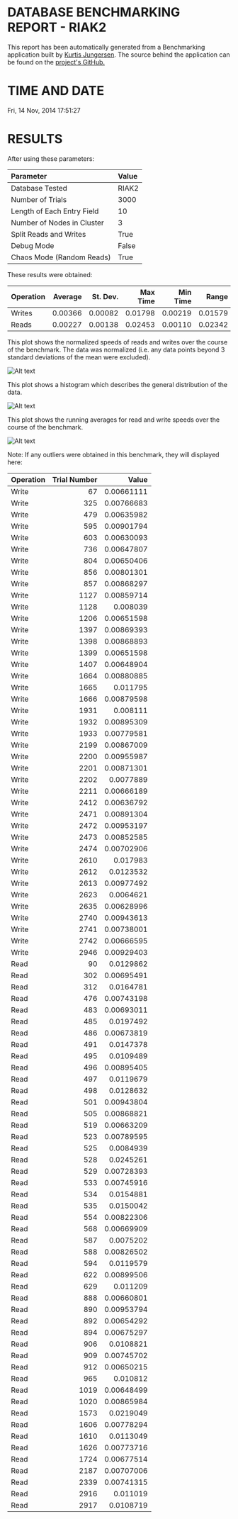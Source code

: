 DATABASE BENCHMARKING REPORT - RIAK2
=========================================

This report has been automatically generated from a Benchmarking application
built by [Kurtis Jungersen](http://kmjungersen.com).  The source behind the application can be found on the [project's GitHub.](https://github.com/kmjungersen/DB-Benchmarking)

TIME AND DATE
=============

Fri, 14 Nov, 2014 17:51:27


RESULTS
=======

After using these parameters:

| Parameter                  | Value   |
|:---------------------------|:--------|
| Database Tested            | RIAK2   |
| Number of Trials           | 3000    |
| Length of Each Entry Field | 10      |
| Number of Nodes in Cluster | 3       |
| Split Reads and Writes     | True    |
| Debug Mode                 | False   |
| Chaos Mode (Random Reads)  | True    |

These results were obtained:

| Operation   |   Average |   St. Dev. |   Max Time |   Min Time |   Range |
|:------------|----------:|-----------:|-----------:|-----------:|--------:|
| Writes      |   0.00366 |    0.00082 |    0.01798 |    0.00219 | 0.01579 |
| Reads       |   0.00227 |    0.00138 |    0.02453 |    0.00110 | 0.02342 |

This plot shows the normalized speeds of reads and writes over the course of the benchmark.  The data was normalized (i.e. any data points beyond 3 standard deviations of the mean were excluded).

![Alt text](images/RIAK2-Nov14-2014-17:51:27-rw.png "rw")

This plot shows a histogram which describes the general distribution of the data.

![Alt text](images/RIAK2-Nov14-2014-17:51:27-stats.png "stats")

This plot shows the running averages for read and write speeds over the course of the benchmark.

![Alt text](images/RIAK2-Nov14-2014-17:51:27-running_averages.png "running_averages")

Note: If any outliers were obtained in this benchmark, they will displayed here:

| Operation   |   Trial Number |      Value |
|:------------|---------------:|-----------:|
| Write       |             67 | 0.00661111 |
| Write       |            325 | 0.00766683 |
| Write       |            479 | 0.00635982 |
| Write       |            595 | 0.00901794 |
| Write       |            603 | 0.00630093 |
| Write       |            736 | 0.00647807 |
| Write       |            804 | 0.00650406 |
| Write       |            856 | 0.00801301 |
| Write       |            857 | 0.00868297 |
| Write       |           1127 | 0.00859714 |
| Write       |           1128 | 0.008039   |
| Write       |           1206 | 0.00651598 |
| Write       |           1397 | 0.00869393 |
| Write       |           1398 | 0.00868893 |
| Write       |           1399 | 0.00651598 |
| Write       |           1407 | 0.00648904 |
| Write       |           1664 | 0.00880885 |
| Write       |           1665 | 0.011795   |
| Write       |           1666 | 0.00879598 |
| Write       |           1931 | 0.008111   |
| Write       |           1932 | 0.00895309 |
| Write       |           1933 | 0.00779581 |
| Write       |           2199 | 0.00867009 |
| Write       |           2200 | 0.00955987 |
| Write       |           2201 | 0.00871301 |
| Write       |           2202 | 0.0077889  |
| Write       |           2211 | 0.00666189 |
| Write       |           2412 | 0.00636792 |
| Write       |           2471 | 0.00891304 |
| Write       |           2472 | 0.00953197 |
| Write       |           2473 | 0.00852585 |
| Write       |           2474 | 0.00702906 |
| Write       |           2610 | 0.017983   |
| Write       |           2612 | 0.0123532  |
| Write       |           2613 | 0.00977492 |
| Write       |           2623 | 0.0064621  |
| Write       |           2635 | 0.00628996 |
| Write       |           2740 | 0.00943613 |
| Write       |           2741 | 0.00738001 |
| Write       |           2742 | 0.00666595 |
| Write       |           2946 | 0.00929403 |
| Read        |             90 | 0.0129862  |
| Read        |            302 | 0.00695491 |
| Read        |            312 | 0.0164781  |
| Read        |            476 | 0.00743198 |
| Read        |            483 | 0.00693011 |
| Read        |            485 | 0.0197492  |
| Read        |            486 | 0.00673819 |
| Read        |            491 | 0.0147378  |
| Read        |            495 | 0.0109489  |
| Read        |            496 | 0.00895405 |
| Read        |            497 | 0.0119679  |
| Read        |            498 | 0.0128632  |
| Read        |            501 | 0.00943804 |
| Read        |            505 | 0.00868821 |
| Read        |            519 | 0.00663209 |
| Read        |            523 | 0.00789595 |
| Read        |            525 | 0.0084939  |
| Read        |            528 | 0.0245261  |
| Read        |            529 | 0.00728393 |
| Read        |            533 | 0.00745916 |
| Read        |            534 | 0.0154881  |
| Read        |            535 | 0.0150042  |
| Read        |            554 | 0.00822306 |
| Read        |            568 | 0.00669909 |
| Read        |            587 | 0.0075202  |
| Read        |            588 | 0.00826502 |
| Read        |            594 | 0.0119579  |
| Read        |            622 | 0.00899506 |
| Read        |            629 | 0.011209   |
| Read        |            888 | 0.00660801 |
| Read        |            890 | 0.00953794 |
| Read        |            892 | 0.00654292 |
| Read        |            894 | 0.00675297 |
| Read        |            906 | 0.0108821  |
| Read        |            909 | 0.00745702 |
| Read        |            912 | 0.00650215 |
| Read        |            965 | 0.010812   |
| Read        |           1019 | 0.00648499 |
| Read        |           1020 | 0.00865984 |
| Read        |           1573 | 0.0219049  |
| Read        |           1606 | 0.00778294 |
| Read        |           1610 | 0.0113049  |
| Read        |           1626 | 0.00773716 |
| Read        |           1724 | 0.00677514 |
| Read        |           2187 | 0.00707006 |
| Read        |           2339 | 0.00741315 |
| Read        |           2916 | 0.011019   |
| Read        |           2917 | 0.0108719  |